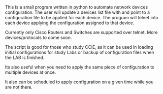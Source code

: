 This is a small program written in python to automate network devices configuration. The user will update a devices list file with and point to a configuration file to be applied for each device. The program will telnet into each device applying the configuration assigned to that device.

Currently only Cisco Routers and Switches are supported over telnet. More devices/protocols to come soon.

The script is good for those who study CCIE, as it can be used in loading initial configurations for study Labs or backup of configuration files when the LAB is finished.

Its also useful when you need to apply the same piece of configuration to multiple devices at once.

It also can be scheduled to apply configuration on a given time while you are not there.
